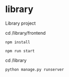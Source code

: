 # library
Library project

cd /library/frontend


```npm install```


```npm run start```



cd /library


```python manage.py runserver ```
